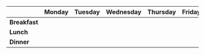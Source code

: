 
|               | Monday | Tuesday | Wednesday | Thursday | Friday | Saturday | Sunday |
| ------------- | ------ | ------- | --------- | -------- | ------ | -------- | ------ |
| **Breakfast** |        |         |           |          |        |          |        |
| **Lunch**     |        |         |           |          |        |          |        |
| **Dinner**    |        |         |           |          |        |          |        |
